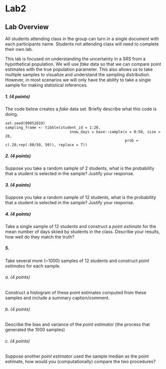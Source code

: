 # Lab2


## Lab Overview
All students attending class in the group can turn in a single document with each participants name. Students not attending class will need to complete their own lab.

This lab is focused on understanding the uncertainty in a SRS from a hypothetical population. We will use *fake* data so that we can compare point estimates with the true population parameter. This also allows us to take multiple samples to visualize and understand the sampling distribution. However, in most scenarios we will only have the ability to take a single sample for making statistical inferences.

##### 1. (4 points)
The code below creates a *fake* data set. Briefly describe what this code is doing.

```
set.seed(09052019)
sampling_frame <- tibble(student_id = 1:20,
                             snow_days = base::sample(x = 0:50, size = 20, 
                                                      prob = c(.20,rep(.80/50, 50)), replace = T))
```


##### 2. (4 points) 
Suppose you take a random sample of 2 students, what is the probability that a student is selected in the sample? Justify your response.


##### 3. (4 points) 
Suppose you take a random sample of 12 students, what is the probability that a student is selected in the sample? Justify your response.


##### 4. (4 points)
Take a single sample of 12 students and construct a *point estimate* for the mean number of days skiied by students in the class. Describe your results, how well do they match the truth?

##### 5. 
Take several more (~1000) samples of 12 students and construct *point estimates* for each sample.

###### a. (4 points)
Construct a histogram of these point estimates computed from these samples and include a summary caption/comment.

###### b. (4 points)
Describe the bias and variance of the *point estimator* (the process that generated the 1000 samples)

###### c. (4 points)
Suppose another *point estimator* used the sample median as the point estimate, how would you (computationally) compare the two procedures?

